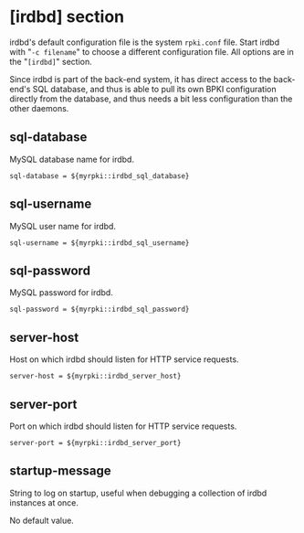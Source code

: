 # [irdbd] section

irdbd's default configuration file is the system `rpki.conf` file. Start irdbd
with "`-c filename`" to choose a different configuration file. All options are
in the "`[irdbd]`" section.

Since irdbd is part of the back-end system, it has direct access to the back-
end's SQL database, and thus is able to pull its own BPKI configuration
directly from the database, and thus needs a bit less configuration than the
other daemons.

## sql-database

MySQL database name for irdbd.

    sql-database = ${myrpki::irdbd_sql_database}

## sql-username

MySQL user name for irdbd.

    sql-username = ${myrpki::irdbd_sql_username}

## sql-password

MySQL password for irdbd.

    sql-password = ${myrpki::irdbd_sql_password}

## server-host

Host on which irdbd should listen for HTTP service requests.

    server-host = ${myrpki::irdbd_server_host}

## server-port

Port on which irdbd should listen for HTTP service requests.

    server-port = ${myrpki::irdbd_server_port}

## startup-message

String to log on startup, useful when debugging a collection of irdbd
instances at once.

No default value.
